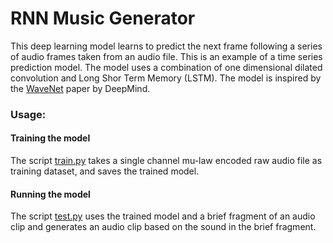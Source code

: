 # RNN Music Generator
This deep learning model learns to predict the next frame following a series of audio frames taken from an audio file.
This is an example of a time series prediction model. The model uses a combination of one dimensional dilated convolution and Long Shor Term Memory (LSTM). The model is inspired by the [WaveNet](https://arxiv.org/pdf/1609.03499.pdf) paper by DeepMind.

### Usage:
#### Training the model
The script [train.py](train.py) takes a single channel mu-law encoded raw audio file as training dataset, and saves the trained model.

#### Running the model
The script [test.py](test.py) uses the trained model and a brief fragment of an audio clip and generates an audio clip based on the sound in the brief fragment.


